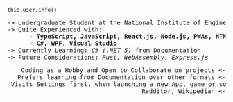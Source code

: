 <code>this.user.info()</code>
<pre>
-> Undergraduate Student at the National Institute of Engineering, Mysore (3rd Semester)
-> Quite Experienced with: 
      - <strong>TypeScript, JavaScript, React.js, Node.js, PWAs, HTML, CSS</strong>
      - <strong>C#, WPF, Visual Studio</strong>
-> Currently Learning: <i>C# (.NET 5)</i> from Documentation
-> Future Considerations: <i>Rust, WebAssembly, Express.js</i>
</pre>

<pre align=right>
 Coding as a Hobby and Open to Collaborate on projects <-
 Prefers learning from Documentation over other formats <-
 Visits Settings first, when launching a new App, game or software <-
 Redditor, Wikipedian <-
</Pre>

<!--
IGNORE THE FOLLOWING....
<details>
  <summary>Godzilla: The Revolution of Dogs🤣🤣🤣🤣.... Oh hello visitor</summary>
  <p>Then the dog quickly and effectively bites the Massive Godzilla's Leg. It's enough to bring the Godzilla's Attention on the dog. For the massive size, It slowly pulls up leg from the ground and just as effectively drops it on the dog.</p>
</details>
-->
